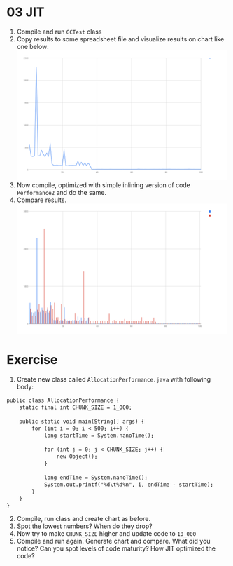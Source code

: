 # 03 JIT

1. Compile and run `GCTest` class
2. Copy results to some spreadsheet file and visualize results on chart like one below:
![performance chart 1](chart1.png)
3. Now compile, optimized with simple inlining version of code `Performance2`  and do the same.
4. Compare results.
![performance chart 2](chart2.png)

# Exercise
1. Create new class called `AllocationPerformance.java` with following body:
```
public class AllocationPerformance {
    static final int CHUNK_SIZE = 1_000;

    public static void main(String[] args) {
        for (int i = 0; i < 500; i++) {
            long startTime = System.nanoTime();

            for (int j = 0; j < CHUNK_SIZE; j++) {
                new Object();
            }

            long endTime = System.nanoTime();
            System.out.printf("%d\t%d%n", i, endTime - startTime);
        }
    }
}
```
2. Compile, run class and  create chart as before.
3. Spot the lowest numbers? When do they drop?
4. Now try to make `CHUNK_SIZE` higher and update code to `10_000`
5. Compile and run again. Generate chart and compare. What did you notice?
Can you spot levels of code maturity?
How JIT optimized the code? 